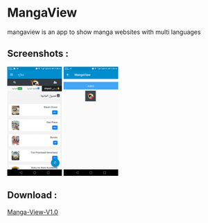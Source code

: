 # MangaView
mangaview is an app to show manga websites with multi languages 
## Screenshots :
<img src="Screens/Main-Screen.png" height="25%" width="25%">
<img src="Screens/Manga-Website-Screen-1.png" height="25%" width="25%">

## Download :
<a href="MangaView-v1.0.apk" >Manga-View-V1.0</a>
